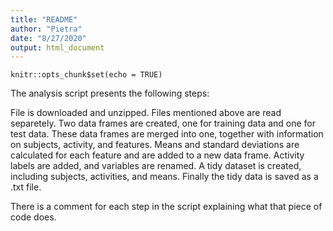 ```yaml
---
title: "README"
author: "Pietra"
date: "8/27/2020"
output: html_document
---
```


```{r setup, include=FALSE}
knitr::opts_chunk$set(echo = TRUE)
```

The analysis script presents the following steps:

File is downloaded and unzipped.
Files mentioned above are read separetely.
Two data frames are created, one for training data and one for test data.
These data frames are merged into one, together with information on subjects, activity, and features.
Means and standard deviations are calculated for each feature and are added to a new data frame.
Activity labels are added, and variables are renamed.
A tidy dataset is created, including subjects, activities, and means.
Finally the tidy data is saved as a .txt file.

There is a comment for each step in the script explaining what that piece of code does. 